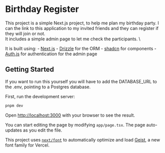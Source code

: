 # Birthday Register

This project is a simple Next.js project, to help me plan my birthday party. I can the link to this application to my invited friends and they can register if they will join or not. \
It includes a simple admin page to let me check the participants. \

It is built using:
    - [Next.js](https://nextjs.org)
    - [Drizzle](https://orm.drizzle.team/) for the ORM
    - [shadcn](https://ui.shadcn.com/) for components
    - [Auth.js](https://authjs.dev/) for authentication for the admin page

## Getting Started

If you want to run this yourself you will have to add the DATABASE_URL to the .env, pointing to a Postgres database.

First, run the development server:

```bash
pnpm dev
```

Open [http://localhost:3000](http://localhost:3000) with your browser to see the result.

You can start editing the page by modifying `app/page.tsx`. The page auto-updates as you edit the file.

This project uses [`next/font`](https://nextjs.org/docs/app/building-your-application/optimizing/fonts) to automatically optimize and load [Geist](https://vercel.com/font), a new font family for Vercel.
